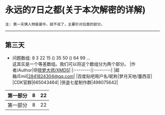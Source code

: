 # 永远的7日之都(关于本次解密的详解)  
    注: 第一天猜人物是晏华，就不说了，主要针对后面的部分。  
___
## 第三天  
* 问题数组: 8 3 22 15 () 35 50 () 64 99 …  
这其实是一个等差数组。我们可以将这个数组分为两个部分。 
|作者/Author|@[晓梦大师/XMDS](https://github.com/XMDS)|
|:--------:|:--------:|
|邮箱/Emil|2841824304@qq.com|
|百度贴吧用户名/昵称|梦月天地/蕾西亚|
|CDK官群|665043464|
|侠盗七星制作群|498075642|




| 第一部分 | 8 | 22 |  
| -------- | :--------: | :--------: |  
| 第一部分 | 8 | 22 |

